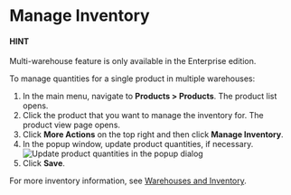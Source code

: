 <a id="doc-products-actions-manage-inventory"></a>

# Manage Inventory

#### HINT
Multi-warehouse feature is only available in the Enterprise edition.

To manage quantities for a single product in multiple warehouses:

1. In the main menu, navigate to **Products > Products**. The product list opens.
2. Click the product that you want to manage the inventory for. The product view page opens.
3. Click **More Actions** on the top right and then click **Manage Inventory**.
4. In the popup window, update product quantities, if necessary.
   ![Update product quantities in the popup dialog](user/img/products/products/manage_inventory_product_page.png)
5. Click **Save**.

For more inventory information, see [Warehouses and Inventory](../../../inventory/index.md#user-guide-inventory).
